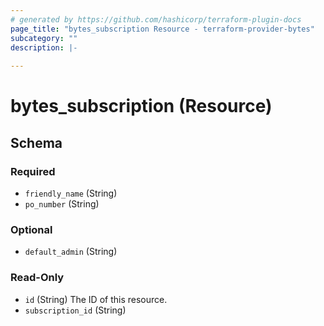 ```yaml
---
# generated by https://github.com/hashicorp/terraform-plugin-docs
page_title: "bytes_subscription Resource - terraform-provider-bytes"
subcategory: ""
description: |-
  
---
```


# bytes_subscription (Resource)





<!-- schema generated by tfplugindocs -->
## Schema

### Required

- `friendly_name` (String)
- `po_number` (String)

### Optional

- `default_admin` (String)

### Read-Only

- `id` (String) The ID of this resource.
- `subscription_id` (String)
